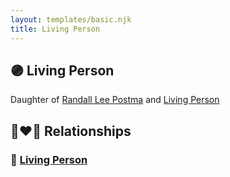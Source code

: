 ```yaml
---
layout: templates/basic.njk
title: Living Person
---
```

## 🟣 Living Person

Daughter of [Randall Lee Postma](/people/2/27872968) and [Living Person](/people/7/76552207)

## 👩‍❤️‍👨 Relationships

### 🔵 [Living Person](/people/1/17192192)
